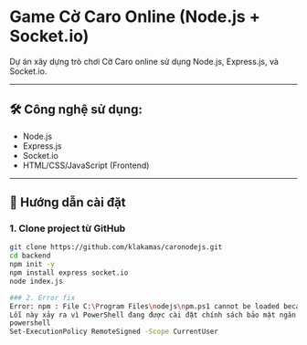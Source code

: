 # Game Cờ Caro Online (Node.js + Socket.io)

Dự án xây dựng trò chơi Cờ Caro online sử dụng Node.js, Express.js, và Socket.io.

---

## 🛠️ Công nghệ sử dụng:
- Node.js
- Express.js
- Socket.io
- HTML/CSS/JavaScript (Frontend)

---

## 🚀 Hướng dẫn cài đặt

### 1. Clone project từ GitHub
```bash
git clone https://github.com/klakamas/caronodejs.git
cd backend
npm init -y
npm install express socket.io
node index.js

### 2. Error fix
Error: npm : File C:\Program Files\nodejs\npm.ps1 cannot be loaded because running scripts is disabled on this system. 
Lỗi này xảy ra vì PowerShell đang được cài đặt chính sách bảo mật ngăn chặn chạy script từ bên ngoài (Execution Policy).
powershell
Set-ExecutionPolicy RemoteSigned -Scope CurrentUser